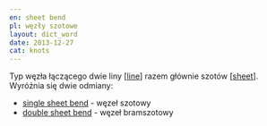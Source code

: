 ```yaml
---
en: sheet bend
pl: węzły szotowe
layout: dict_word
date: 2013-12-27
cat: knots
---
```


Typ węzła łączącego dwie liny [[line](/dict/l/line.html)] razem głównie szotów [[sheet](/dict/s/sheet.html)].   
Wyróżnia się dwie odmiany:

* [single sheet bend](/dict/s/single-sheet-bend.html) - węzeł szotowy
* [double sheet bend](/dict/d/double-sheet-bend.html) - węzeł bramszotowy


